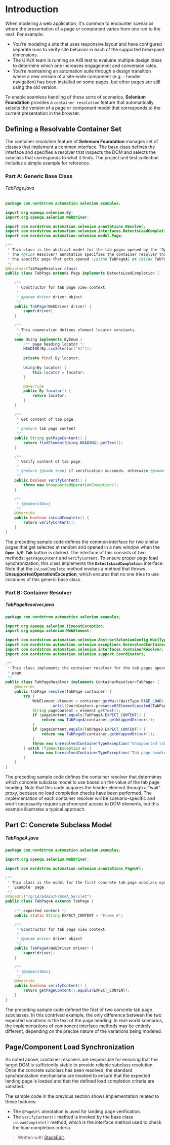 # Introduction

When modeling a web application, it's common to encounter scenarios where the presentation of a page or component varies from one run to the next. For example:

* You're modeling a site that uses responsive layout and have configured separate runs to verify site behavior in each of the supported breakpoint dimensions.
* The UI/UX team is running an A/B test to evaluate multiple design ideas to determine which one increases engagement and conversion rates.
* You're maintaining an automation suite through a design transition where a new version of a site-wide component (e.g. - header navigation) has been installed on some pages, but other pages are still using the old version.

To enable seamless handling of these sorts of scenarios, **Selenium Foundation** provides a `container resolution` feature that automatically selects the version of a page or component model that corresponds to the current presentation in the browser.

## Defining a Resolvable Container Set

The container resolution feature of **Selenium Foundation** manages set of classes that implement a common interface. The base class defines the interface and specifies a resolver that inspects the DOM and selects the subclass that corresponds to what it finds. The project unit test collection includes a simple example for reference.

### Part A: Generic Base Class

###### TabPage.java
```java
package com.nordstrom.automation.selenium.examples;

import org.openqa.selenium.By;
import org.openqa.selenium.WebDriver;

import com.nordstrom.automation.selenium.annotations.Resolver;
import com.nordstrom.automation.selenium.interfaces.DetectsLoadCompletion;
import com.nordstrom.automation.selenium.model.Page;

/**
 * This class is the abstract model for the tab pages opened by the "Open A/B Tab" button on the 'Example' page.
 * The {@link Resolver} annotation specifies the container resolver that selects the concrete subclass model for
 * the specific page that gets opened ({@link TabPageA} or {@link TabPageB}).
 */
@Resolver(TabPageResolver.class)
public class TabPage extends Page implements DetectsLoadCompletion {
    
    /**
     * Constructor for tab page view context.
     * 
     * @param driver driver object
     */
    public TabPage(WebDriver driver) {
        super(driver);
    }
    
    /**
     * This enumeration defines element locator constants.
     */
    enum Using implements ByEnum {
        /** page heading locator */
        HEADING(By.cssSelector("h1"));
        
        private final By locator;
        
        Using(By locator) {
            this.locator = locator;
        }

        @Override
        public By locator() {
            return locator;
        }
    }
    
    /**
     * Get content of tab page.
     * 
     * @return tab page content
     */
    public String getPageContent() {
        return findElement(Using.HEADING).getText();
    }

    /**
     * Verify content of tab page.
     * 
     * @return {@code true} if verification succeeds; otherwise {@code false}
     */
    public boolean verifyContent() {
        throw new UnsupportedOperationException();
    }

    /**
     * {@inheritDoc}
     */
    @Override
    public boolean isLoadComplete() {
        return verifyContent();
    }
}
```

The preceding sample code defines the common interface for two similar pages that get selected at random and opened in a new window when the **`Open A/B Tab`** button is clicked. The interface of this consists of two methods: `getPageContent` and `verifyContent`. To ensure proper page load synchronization, this class implements the **`DetectsLoadCompletion`** interface. Note that the `isLoadComplete` method invokes a method that throws **UnsupportedOperationException**, which ensures that no one tries to use instances of this generic base class.

### Part B: Container Resolver

##### TabPageResolver.java
```java
package com.nordstrom.automation.selenium.examples;

import org.openqa.selenium.TimeoutException;
import org.openqa.selenium.WebElement;

import com.nordstrom.automation.selenium.AbstractSeleniumConfig.WaitType;
import com.nordstrom.automation.selenium.exceptions.UnresolvedContainerTypeException;
import com.nordstrom.automation.selenium.interfaces.ContainerResolver;
import com.nordstrom.automation.selenium.support.Coordinators;

/**
 * This class implements the container resolver for the tab pages opened by the "Open A/B Tab" button on the 'Example'
 * page.
 */
public class TabPageResolver implements ContainerResolver<TabPage> {
    @Override
    public TabPage resolve(TabPage container) {
        try {
            WebElement element = container.getWait(WaitType.PAGE_LOAD)
                    .until(Coordinators.presenceOfElementLocated(TabPage.Using.HEADING.locator()));
            String pageContent = element.getText();
            if (pageContent.equals(TabPageA.EXPECT_CONTENT)) {
                return new TabPageA(container.getWrappedDriver());
            }
            if (pageContent.equals(TabPageB.EXPECT_CONTENT)) {
                return new TabPageB(container.getWrappedDriver());
            }
            throw new UnresolvedContainerTypeException("Unsupported tab page heading: " + pageContent);
        } catch (TimeoutException e) {
            throw new UnresolvedContainerTypeException("Tab page heading not found");
        }
    }
}
```

The preceding sample code defines the container resolver that determines which concrete subclass model to use based on the value of the tab page heading. Note that this code acquires the header element through a "wait" proxy, because no load completion checks have been performed. The implementation of each container resolver will be scenario-specific and won't necessarily require synchronized access to DOM elements, but this example illustrates a typical approach.

## Part C: Concrete Subclass Model

##### TabPageA.java
```java
package com.nordstrom.automation.selenium.examples;

import org.openqa.selenium.WebDriver;

import com.nordstrom.automation.selenium.annotations.PageUrl;

/**
 * This class is the model for the first concrete tab page subclass opened by the "Open A/B Tab" button on the
 * 'Example' page.
 */
@PageUrl("/grid/admin/FrameA_Servlet")
public class TabPageA extends TabPage {
    
    /** expected content */
    public static String EXPECT_CONTENT = "Frame A";

    /**
     * Constructor for tab page view context.
     * 
     * @param driver driver object
     */
    public TabPageA(WebDriver driver) {
        super(driver);
    }

    /**
     * {@inheritDoc}
     */
    @Override
    public boolean verifyContent() {
        return getPageContent().equals(EXPECT_CONTENT);
    }
}
```

The preceding sample code defined the first of two concrete tab page subclasses. In this contrived example, the only difference between the two expected variations is the text of the page heading. In real-world scenarios, the implementations of component interface methods may be entirely different, depending on the precise nature of the variations being modeled.

## Page/Component Load Synchronization

As noted above, container resolvers are responsible for ensuring that the target DOM is sufficiently stable to provide reliable subclass resolution. Once the concrete subclass has been resolved, the standard synchronization mechanisms are invoked to ensure that the expected landing page is loaded and that the defined load completion criteria are satisfied.

The sample code in the previous section shows implementation related to these features:

* The `@PageUrl` annotation is used for landing page verification.
* The `verifyContent()` method is invoked by the base class `isLoadComplete()` method, which is the interface method used to check the load completion criteria.

> Written with [StackEdit](https://stackedit.io/).

